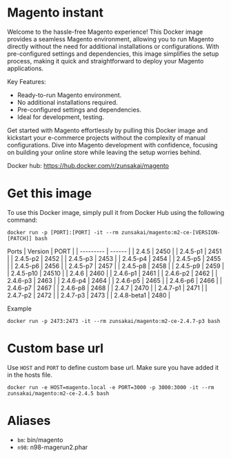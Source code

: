 # Magento instant

Welcome to the hassle-free Magento experience! This Docker image provides a seamless Magento environment, allowing you to run Magento directly without the need for additional installations or configurations. With pre-configured settings and dependencies, this image simplifies the setup process, making it quick and straightforward to deploy your Magento applications.

Key Features:

-   Ready-to-run Magento environment.
-   No additional installations required.
-   Pre-configured settings and dependencies.
-   Ideal for development, testing.

Get started with Magento effortlessly by pulling this Docker image and kickstart your e-commerce projects without the complexity of manual configurations. Dive into Magento development with confidence, focusing on building your online store while leaving the setup worries behind.

Docker hub: https://hub.docker.com/r/zunsakai/magento

# Get this image

To use this Docker image, simply pull it from Docker Hub using the following command:

```
docker run -p [PORT]:[PORT] -it --rm zunsakai/magento:m2-ce-[VERSION-[PATCH]] bash
```

Ports
| Version     | PORT   |
| ---------   | ------ |
| 2.4.5       | 2450   |
| 2.4.5-p1    | 2451   |
| 2.4.5-p2    | 2452   |
| 2.4.5-p3    | 2453   |
| 2.4.5-p4    | 2454   |
| 2.4.5-p5    | 2455   |
| 2.4.5-p6    | 2456   |
| 2.4.5-p7    | 2457   |
| 2.4.5-p8    | 2458   |
| 2.4.5-p9    | 2459   |
| 2.4.5-p10   | 24510  |
| 2.4.6       | 2460   |
| 2.4.6-p1    | 2461   |
| 2.4.6-p2    | 2462   |
| 2.4.6-p3    | 2463   |
| 2.4.6-p4    | 2464   |
| 2.4.6-p5    | 2465   |
| 2.4.6-p6    | 2466   |
| 2.4.6-p7    | 2467   |
| 2.4.6-p8    | 2468   |
| 2.4.7       | 2470   |
| 2.4.7-p1    | 2471   |
| 2.4.7-p2    | 2472   |
| 2.4.7-p3    | 2473   |
| 2.4.8-beta1 | 2480 |


Example

```
docker run -p 2473:2473 -it --rm zunsakai/magento:m2-ce-2.4.7-p3 bash
```

# Custom base url

Use `HOST` and `PORT` to define custom base url. Make sure you have added it in the hosts file.

```
docker run -e HOST=magento.local -e PORT=3000 -p 3000:3000 -it --rm zunsakai/magento:m2-ce-2.4.5 bash
```

# Aliases

-   `bm`: bin/magento
-   `n98`: n98-magerun2.phar
